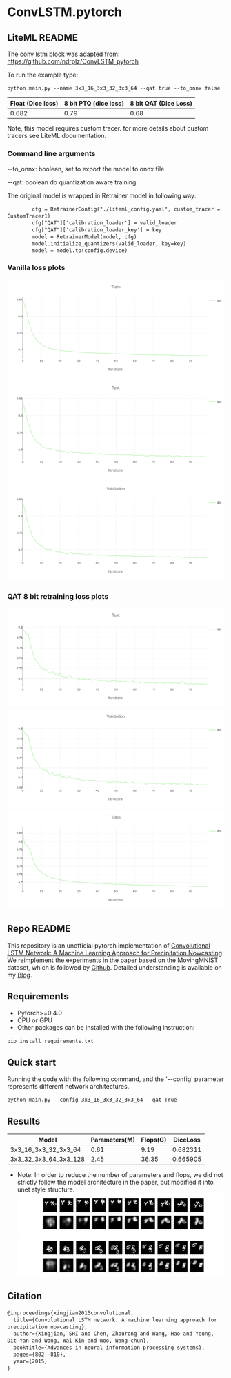 # ConvLSTM.pytorch


## LiteML README

The conv lstm block was adapted from: https://github.com/ndrplz/ConvLSTM_pytorch

To run the example type:
```
python main.py --name 3x3_16_3x3_32_3x3_64 --qat true --to_onnx false
```

| Float (Dice loss) | 8 bit PTQ (dice loss) | 8 bit QAT (Dice Loss) |
|-------------------| --------------------- | --------------------- |
| 0.682             | 0.79                  | 0.68                  |

Note, this model requires custom tracer. for more details about custom tracers see LiteML documentation.

### Command line arguments
--to_onnx: boolean, set to export the model to onnx file

--qat: boolean do quantization aware training


The original model is wrapped in Retrainer model in following way:
```
        cfg = RetrainerConfig("./liteml_config.yaml", custom_tracer = CustomTracer1)
        cfg["QAT"]['calibration_loader'] = valid_loader
        cfg["QAT"]['calibration_loader_key'] = key
        model = RetrainerModel(model, cfg)
        model.initialize_quantizers(valid_loader, key=key)
        model = model.to(config.device)
```


### Vanilla loss plots

![plot](./images/vanilla/test.png)
![plot](./images/vanilla/train.png)
![plot](./images/vanilla/validation.png)


### QAT 8 bit retraining loss plots

![plot](./images/qat/test.png)
![plot](./images/qat/train.png)
![plot](./images/qat/validation.png)




## Repo README

This repository is an unofficial pytorch implementation of 
[Convolutional LSTM Network: A Machine Learning Approach for Precipitation Nowcasting](https://arxiv.org/abs/1506.04214v1).
We reimplement the experiments in the paper based on the MovingMNIST dataset, which is followed by [Github](https://github.com/jhhuang96/ConvLSTM-PyTorch).
Detailed understanding is available on my [Blog](https://www.cnblogs.com/CZiFan/p/12630949.html).

## Requirements
- Pytorch>=0.4.0
- CPU or GPU
- Other packages can be installed with the following instruction:
```
pip install requirements.txt
```
  
## Quick start
Running the code with the following command, and the '--config' parameter represents different network architectures.
```
python main.py --config 3x3_16_3x3_32_3x3_64 --qat True
```

## Results
| Model | Parameters(M) | Flops(G) | DiceLoss |
|---|---|---|---|
| 3x3_16_3x3_32_3x3_64 | 0.61 | 9.19 | 0.682311 | 
| 3x3_32_3x3_64_3x3_128 | 2.45 | 36.35 | 0.665905 |
* Note: In order to reduce the number of parameters and flops, 
we did not strictly follow the model architecture in the paper, but modified it into unet style structure.
![result1](output/cache/099_00010.png)
![result2](output/cache/099_00030.png)
## Citation

```
@inproceedings{xingjian2015convolutional,
  title={Convolutional LSTM network: A machine learning approach for precipitation nowcasting},
  author={Xingjian, SHI and Chen, Zhourong and Wang, Hao and Yeung, Dit-Yan and Wong, Wai-Kin and Woo, Wang-chun},
  booktitle={Advances in neural information processing systems},
  pages={802--810},
  year={2015}
}
```
